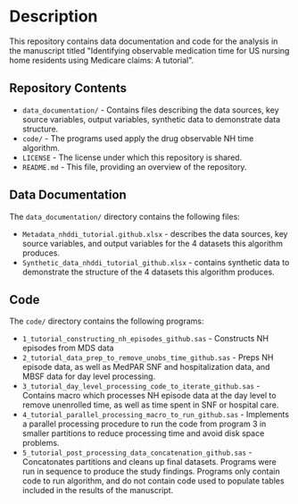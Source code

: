 # Description
This repository contains data documentation and code for the analysis in the manuscript titled "Identifying observable medication time for US nursing home residents using Medicare claims: A tutorial".
## Repository Contents
- `data_documentation/` - Contains files describing the data sources, key source variables, output variables, synthetic data to demonstrate data structure.
- `code/` - The programs used apply the drug observable NH time algorithm.
- `LICENSE` - The license under which this repository is shared.
- `README.md` - This file, providing an overview of the repository.
## Data Documentation
The `data_documentation/` directory contains the following files:
- `Metadata_nhddi_tutorial.github.xlsx` - describes the data sources, key source variables, and output variables for the 4 datasets this algorithm produces. 
- `Synthetic_data_nhddi_tutorial_github.xlsx` - contains synthetic data to demonstrate the structure of the 4 datasets this algorithm produces.
## Code
The `code/` directory contains the following programs:
- `1_tutorial_constructing_nh_episodes_github.sas` - Constructs NH episodes from MDS data
- `2_tutorial_data_prep_to_remove_unobs_time_github.sas` - Preps NH episode data, as well as MedPAR SNF and hospitalization data, and MBSF data for day level processing.
- `3_tutorial_day_level_processing_code_to_iterate_github.sas` - Contains macro which processes NH episode data at the day level to remove unenrolled time, as well as time spent in SNF or hospital care.
- `4_tutorial_parallel_processing_macro_to_run_github.sas` - Implements a parallel processing procedure to run the code from program 3 in smaller partitions to reduce processing time and avoid disk space problems.
- `5_tutorial_post_processing_data_concatenation_github.sas` - Concatonates partitions and cleans up final datasets.
Programs were run in sequence to produce the study findings.
Programs only contain code to run algorithm, and do not contain code used to populate tables included in the results of the manuscript.
